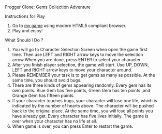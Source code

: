 Frogger Clone: Gems Collection Adventure

Instructions for Play<br>
1. Go to [my game](http://macu123.github.io/frontend-nanodegree-arcade-game/) using modern HTML5 compliant browser.<br>
2. Play and enjoy!

What Should I Do ?<br>
1. You will go to Character Selection Screen when open the game first
   time. Then use LEFT and RIGHT arraw keys to move the selection arrow.When you are done, press ENTER to select your character.<br>
2. After you finish player selection, the game will start. Use UP,
   DOWN, LEFT and RIGHT arrow keys to move your character around.<br>
3. Please REMEMBER your task is to get gems as many as possible. At 
   the same time, you should avoid bugs.<br>
4. There are three kinds of gems appearing randomly. Every gem has its
   own points. Blue Gem has five points, Green Gem has ten points ,and Orange Gem has fifteen points.<br>
5. If your character touches bugs, your character will lose one life,
   which is indicated by the number of hearts above. The character will be pushed back to the original place. At the same time, you will lose all points you have already get. Every character has five lives initially. The game is over when your character has no life at all.
   <br>
6. When game is over, you can press Enter to restart the game.
